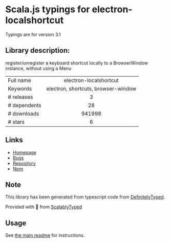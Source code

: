 
# Scala.js typings for electron-localshortcut

Typings are for version 3.1

## Library description:
register/unregister a keyboard shortcut locally to a BrowserWindow instance, without using a Menu

|                    |                 |
| ------------------ | :-------------: |
| Full name          | electron-localshortcut |
| Keywords           | electron, shortcuts, browser-window |
| # releases         | 3 |
| # dependents       | 28 |
| # downloads        | 941998 |
| # stars            | 6 |

## Links
- [Homepage](https://github.com/parro-it/electron-localshortcut#readme)
- [Bugs](https://github.com/parro-it/electron-localshortcut/issues)
- [Repository](https://github.com/parro-it/electron-localshortcut)
- [Npm](https://www.npmjs.com/package/electron-localshortcut)
    


## Note
This library has been generated from typescript code from [DefinitelyTyped](https://definitelytyped.org).

Provided with :purple_heart: from [ScalablyTyped](https://github.com/oyvindberg/ScalablyTyped)

## Usage
See [the main readme](../../readme.md) for instructions.


